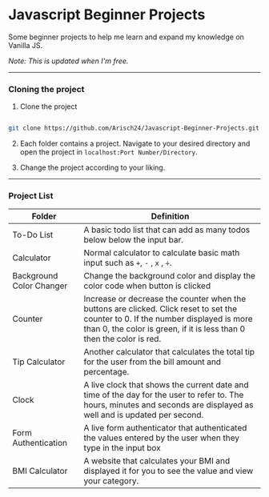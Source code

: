 # Javascript Beginner Projects
Some beginner projects to help me learn and expand my knowledge on Vanilla JS.

*Note: This is updated when I'm free.*

---

### Cloning the project

1. Clone the project
```bash

git clone https://github.com/Arisch24/Javascript-Beginner-Projects.git
```

2. Each folder contains a project. Navigate to your desired directory and open the project in `localhost:Port Number/Directory`.

3. Change the project according to your liking.

---

<!-- ### License -->


### Project List

| Folder | Definition |
| ------ | ---------- |
| To-Do List | A basic todo list that can add as many todos below below the input bar. |
| Calculator | Normal calculator to calculate basic math input such as `+`, `-` , `x` , `÷`.|
| Background Color Changer | Change the background color and display the color code when button is clicked |
| Counter | Increase or decrease the counter when the buttons are clicked. Click reset to set the counter to 0. If the number displayed is more than 0, the color is green, if it is less than 0 then the color is red. |
| Tip Calculator | Another calculator that calculates the total tip for the user from the bill amount and percentage. |
| Clock | A live clock that shows the current date and time of the day for the user to refer to. The hours, minutes and seconds are displayed as well and is updated per second. |
| Form Authentication | A live form authenticator that authenticated the values entered by the user when they type in the input box |
| BMI Calculator | A website that calculates your BMI and displayed it for you to see the value and view your category. |